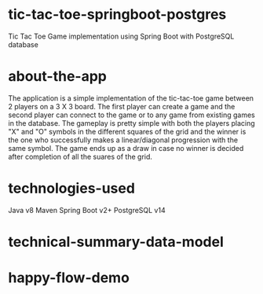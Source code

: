 # tic-tac-toe-springboot-postgres
Tic Tac Toe Game implementation using Spring Boot with PostgreSQL database

# about-the-app
The application is a simple implementation of the tic-tac-toe game between 2 players on a 3 X 3 board. The first player can create a game and the second player can connect to the game or to any game from existing games in the database. The gameplay is pretty simple with both the players placing "X" and "O" symbols in the different squares of the grid and the winner is the one who successfully makes a linear/diagonal progression with the same symbol. The game ends up as a draw in case no winner is decided after completion of all the suares of the grid.

# technologies-used
Java v8
Maven 
Spring Boot v2+
PostgreSQL v14

# technical-summary-data-model

# happy-flow-demo
